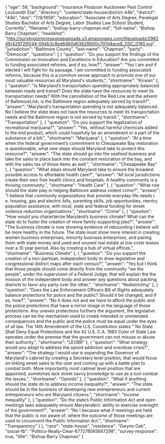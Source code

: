 {
  "age": 58,
  "background": "Insurance Producer Auctioneer Pest Control Locksmith Etal",
  "directory": "content/state-house/district-44b",
  "district": "44b",
  "dob": "7/9/1959",
  "education": "Associate of Arts Degree, Paralegal Studies Bachelor of Arts Degree, Labor Studies Law School Student, Currently",
  "filename": "bishop-barry-chapman.md",
  "full-name": "Bishop Barry Chapman",
  "headshot": "http://surveygizmoresponseuploads.s3.amazonaws.com/fileuploads/296249/4297291/44-094b3c8ed6460d63828800c707d4ace8_DSC_0190.jpg",
  "jurisdiction": "Baltimore County",
  "last-name": "Chapman",
  "party": "Democrat",
  "questions": [
    {
      "question": "Do you support the findings of the Commission on Innovation and Excellence in Education? Are you committed to funding associated reforms, and if so, how?",
      "answer": "Yes I am and if elected I will fight for its passage.  I am committed to funding associated reforms, because this is a common sense approach to promote one of our most valuable resources all Maryland's students.",
      "shortname": "Kirwan"
    },
    {
      "question": "Is Maryland’s transportation spending appropriately balanced between roads and transit? Does the state have the resources to meet its transportation needs? With the cancellation of the Red Line and the advent of BaltimoreLink, is the Baltimore region adequately served by transit?",
      "answer": "Maryland's transportation spending is not adequately balanced.  No I believe the state does not have the resources to meet its transportation needs and the Baltimore region is not served by transit.",
      "shortname": "Transportation"
    },
    {
      "question": "Do you support the legalization of recreational marijuana?",
      "answer": "Yes, without harmful chemicals added to the end product, which could hopefully be an amendment or a part of the substance of a  bill.",
      "shortname": "Marijuana"
    },
    {
      "question": "At a time when the federal government’s commitment to Chesapeake Bay restoration is questionable, what new steps should Maryland take to protect this resource?",
      "answer": "The state should go into the seafood business and take the sales  to place back into the constant restoration of the bay, and with the sales tax of those items as well.",
      "shortname": "Chesapeake Bay"
    },
    {
      "question": "What steps should Maryland take to ensure the broadest possible access to affordable health care?",
      "answer": "All local jurisdictions create their own free health clinics and hospitals. A healthy community is a thriving community.",
      "shortname": "Health Care"
    },
    {
      "question": "What role should the state play in helping Baltimore address violent crime?",
      "answer": "I believe that community organizations that provide everyday life needs i. e.  housing,  gas and electric bills, parenting skills, job opportunities, reentry population assistance, with local, state and federal funding for street violence reduction organizations.",
      "shortname": "Crime"
    },
    {
      "question": "How would you characterize Maryland’s business climate? What can the state do to foster the creation of more family-supporting jobs?",
      "answer": "The business climate is now showing evidence of rebounding I believe will be more healthy in the future. The state must  show more interest in creating women business enterprises, minority business enterprises, and pairing them with state  money and used and unused real estate at low costs leases over a 10 year period.  Also by creating a hub of virtual offices.",
      "shortname": "Business Climate"
    },
    {
      "question": "Do you support the creation of a non-partisan, independent body to draw legislative and congressional district maps after each census?",
      "answer": "Yes but I think that those people should come directly from the community \"we the people\", under the supervision of a Federal Judge, that will explain the the mission of the independent body and answer any questions about packing districts to favor any party over the other.",
      "shortname": "Redistricting"
    },
    {
      "question": "Does the Law Enforcement Officers Bill of Rights adequately balance protections for police and the public? Should it be changed, and if so, how?",
      "answer": "No it does not and we have to afford the public and the police protections that have a mirror image in the  language of those protections.  Any uneven protections furthers the argument, the legislative process can be the mechanism used to  create intended or unintended consequences and the public and the police must be equal under the eyes of all law. The 14th Amendment of the U.S. Constitution  states \" No State Shall Deny Equal Protections and the  42 U.S. C.A. 1983 Color of State Law operates under the premise that the government can not misuse or abuse their authority.",
      "shortname": "LEOBR"
    },
    {
      "question": "What strategy would you adopt to address the opioid addiction and overdose crisis?",
      "answer": "The strategy I would use is expanding the Governor of Maryland's cabinet by creating  a Secretary level position, that would focus on linking street sales to the user and coming up with a battle plan to combat both. More importantly most cabinet level position that are appointed, sometimes lack street savvy knowledge to use as a tool combat the issues.",
      "shortname": "Opioids"
    },
    {
      "question": "What if anything should the state do to address income inequality?",
      "answer": "The state should be in the business of developing new entrepreneurs and current entrepreneurs who are  Maryland citizens.",
      "shortname": "Income inequality"
    },
    {
      "question": "Do the state’s Public Information Act and open meetings laws adequately ensure Marylanders’ ability to exercise oversight of the government?",
      "answer": "No ! because what if meetings are held that the public is not aware of, where the outcome  of those meetings are used  to circumvent the Public Information Act.",
      "shortname": "Transparency"
    }
  ],
  "race": "state-house",
  "residence": "Gwynn Oak",
  "social-fb": "Politics-Really-Clear-677278565667298",
  "survey-response": true,
  "title": "Bishop Barry Chapman"
}
